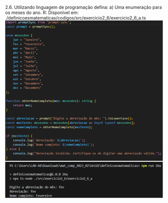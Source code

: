 2.6. Utilizando linguagem de programação defina:
a) Uma enumeração para os meses do ano.
R: Disponível em:
./definicoesmatematicas/codigos/src/exercicio2_6/exercicio2_6_a.ts
<img src=./imgs/meses.png>
<img src=./imgs/retmeses.png>
